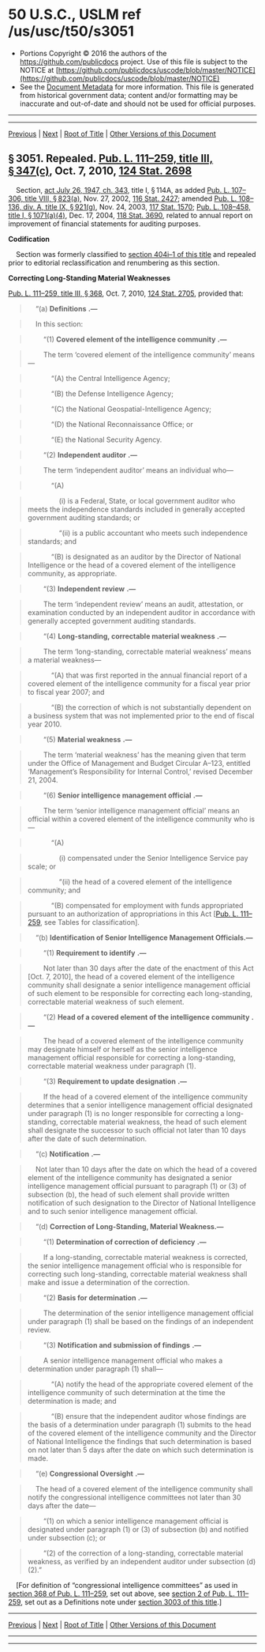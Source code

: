 ---
---

# 50 U.S.C., USLM ref /us/usc/t50/s3051

* Portions Copyright © 2016 the authors of the https://github.com/publicdocs project.
  Use of this file is subject to the NOTICE at [https://github.com/publicdocs/uscode/blob/master/NOTICE](https://github.com/publicdocs/uscode/blob/master/NOTICE)
* See the [Document Metadata](././../../../../..//README.md) for more information.
  This file is generated from historical government data; content and/or formatting may be inaccurate and out-of-date and should not be used for official purposes.

----------
----------

[Previous](./../../../../..//us/usc/t50/ch44/schI/m__us_usc_t50_s3050.md) | [Next](./../../../../..//us/usc/t50/ch44/schI/m__us_usc_t50_s3052.md) | [Root of Title](./../../../../../) | [Other Versions of this Document](https://publicdocs.github.io/go/links?ns=uslm&ref=%2Fus%2Fusc%2Ft50%2Fs3051)

## § 3051. Repealed. [Pub. L. 111–259, title III, § 347(c)][/us/pl/111/259/s347/c], Oct. 7, 2010, [124 Stat. 2698][/us/stat/124/2698]

    Section, [act July 26, 1947, ch. 343][/us/act/1947-07-26/ch343], title I, § 114A, as added [Pub. L. 107–306, title VIII, § 823(a)][/us/pl/107/306/s823/a], Nov. 27, 2002, [116 Stat. 2427][/us/stat/116/2427]; amended [Pub. L. 108–136, div. A, title IX, § 921(g)][/us/pl/108/136/s921/g], Nov. 24, 2003, [117 Stat. 1570][/us/stat/117/1570]; [Pub. L. 108–458, title I, § 1071(a)(4)][/us/pl/108/458/s1071/a/4], Dec. 17, 2004, [118 Stat. 3690][/us/stat/118/3690], related to annual report on improvement of financial statements for auditing purposes.

 __Codification__ 

    Section was formerly classified to [section 404i–1 of this title][/us/usc/t50/s404i–1] and repealed prior to editorial reclassification and renumbering as this section.

 __Correcting Long-Standing Material Weaknesses__ 

[Pub. L. 111–259, title III, § 368][/us/pl/111/259/s368], Oct. 7, 2010, [124 Stat. 2705][/us/stat/124/2705], provided that:

>     “(a)  __Definitions__  __.—__ 

>     In this section:

>         “(1)  __Covered element of the intelligence community__  __.—__ 

>         The term ‘covered element of the intelligence community’ means—

>             “(A) the Central Intelligence Agency;

>             “(B) the Defense Intelligence Agency;

>             “(C) the National Geospatial-Intelligence Agency;

>             “(D) the National Reconnaissance Office; or

>             “(E) the National Security Agency.

>         “(2)  __Independent auditor__  __.—__ 

>         The term ‘independent auditor’ means an individual who—

>             “(A)

>                 (i) is a Federal, State, or local government auditor who meets the independence standards included in generally accepted government auditing standards; or

>                 “(ii) is a public accountant who meets such independence standards; and

>             “(B) is designated as an auditor by the Director of National Intelligence or the head of a covered element of the intelligence community, as appropriate.

>         “(3)  __Independent review__  __.—__ 

>         The term ‘independent review’ means an audit, attestation, or examination conducted by an independent auditor in accordance with generally accepted government auditing standards.

>         “(4)  __Long-standing, correctable material weakness__  __.—__ 

>         The term ‘long-standing, correctable material weakness’ means a material weakness—

>             “(A) that was first reported in the annual financial report of a covered element of the intelligence community for a fiscal year prior to fiscal year 2007; and

>             “(B) the correction of which is not substantially dependent on a business system that was not implemented prior to the end of fiscal year 2010.

>         “(5)  __Material weakness__  __.—__ 

>         The term ‘material weakness’ has the meaning given that term under the Office of Management and Budget Circular A–123, entitled ‘Management’s Responsibility for Internal Control,’ revised December 21, 2004.

>         “(6)  __Senior intelligence management official__  __.—__ 

>         The term ‘senior intelligence management official’ means an official within a covered element of the intelligence community who is—

>             “(A)

>                 (i) compensated under the Senior Intelligence Service pay scale; or

>                 “(ii) the head of a covered element of the intelligence community; and

>             “(B) compensated for employment with funds appropriated pursuant to an authorization of appropriations in this Act \[[Pub. L. 111–259][/us/pl/111/259], see Tables for classification\].

>     “(b) __Identification of Senior Intelligence Management Officials.—__ 

>         “(1)  __Requirement to identify__  __.—__ 

>         Not later than 30 days after the date of the enactment of this Act \[Oct. 7, 2010\], the head of a covered element of the intelligence community shall designate a senior intelligence management official of such element to be responsible for correcting each long-standing, correctable material weakness of such element.

>         “(2)  __Head of a covered element of the intelligence community__  __.—__ 

>         The head of a covered element of the intelligence community may designate himself or herself as the senior intelligence management official responsible for correcting a long-standing, correctable material weakness under paragraph (1).

>         “(3)  __Requirement to update designation__  __.—__ 

>         If the head of a covered element of the intelligence community determines that a senior intelligence management official designated under paragraph (1) is no longer responsible for correcting a long-standing, correctable material weakness, the head of such element shall designate the successor to such official not later than 10 days after the date of such determination.

>     “(c)  __Notification__  __.—__ 

>     Not later than 10 days after the date on which the head of a covered element of the intelligence community has designated a senior intelligence management official pursuant to paragraph (1) or (3) of subsection (b), the head of such element shall provide written notification of such designation to the Director of National Intelligence and to such senior intelligence management official.

>     “(d) __Correction of Long-Standing, Material Weakness.—__ 

>         “(1)  __Determination of correction of deficiency__  __.—__ 

>         If a long-standing, correctable material weakness is corrected, the senior intelligence management official who is responsible for correcting such long-standing, correctable material weakness shall make and issue a determination of the correction.

>         “(2)  __Basis for determination__  __.—__ 

>         The determination of the senior intelligence management official under paragraph (1) shall be based on the findings of an independent review.

>         “(3)  __Notification and submission of findings__  __.—__ 

>         A senior intelligence management official who makes a determination under paragraph (1) shall—

>             “(A) notify the head of the appropriate covered element of the intelligence community of such determination at the time the determination is made; and

>             “(B) ensure that the independent auditor whose findings are the basis of a determination under paragraph (1) submits to the head of the covered element of the intelligence community and the Director of National Intelligence the findings that such determination is based on not later than 5 days after the date on which such determination is made.

>     “(e)  __Congressional Oversight__  __.—__ 

>     The head of a covered element of the intelligence community shall notify the congressional intelligence committees not later than 30 days after the date—

>         “(1) on which a senior intelligence management official is designated under paragraph (1) or (3) of subsection (b) and notified under subsection (c); or

>         “(2) of the correction of a long-standing, correctable material weakness, as verified by an independent auditor under subsection (d)(2).”

    \[For definition of “congressional intelligence committees” as used in [section 368 of Pub. L. 111–259][/us/pl/111/259/s368], set out above, see [section 2 of Pub. L. 111–259][/us/pl/111/259/s2], set out as a Definitions note under [section 3003 of this title][/us/usc/t50/s3003].\]

----------

[Previous](./../../../../..//us/usc/t50/ch44/schI/m__us_usc_t50_s3050.md) | [Next](./../../../../..//us/usc/t50/ch44/schI/m__us_usc_t50_s3052.md) | [Root of Title](./../../../../../) | [Other Versions of this Document](https://publicdocs.github.io/go/links?ns=uslm&ref=%2Fus%2Fusc%2Ft50%2Fs3051)

----------
----------

[/us/pl/111/259/s347/c]: https://publicdocs.github.io/go/links?ns=uslm&ref=%2Fus%2Fpl%2F111%2F259%2Fs347%2Fc
[/us/stat/124/2698]: https://publicdocs.github.io/go/links?ns=uslm&ref=%2Fus%2Fstat%2F124%2F2698
[/us/act/1947-07-26/ch343]: https://publicdocs.github.io/go/links?ns=uslm&ref=%2Fus%2Fact%2F1947-07-26%2Fch343
[/us/pl/107/306/s823/a]: https://publicdocs.github.io/go/links?ns=uslm&ref=%2Fus%2Fpl%2F107%2F306%2Fs823%2Fa
[/us/stat/116/2427]: https://publicdocs.github.io/go/links?ns=uslm&ref=%2Fus%2Fstat%2F116%2F2427
[/us/pl/108/136/s921/g]: https://publicdocs.github.io/go/links?ns=uslm&ref=%2Fus%2Fpl%2F108%2F136%2Fs921%2Fg
[/us/stat/117/1570]: https://publicdocs.github.io/go/links?ns=uslm&ref=%2Fus%2Fstat%2F117%2F1570
[/us/pl/108/458/s1071/a/4]: https://publicdocs.github.io/go/links?ns=uslm&ref=%2Fus%2Fpl%2F108%2F458%2Fs1071%2Fa%2F4
[/us/stat/118/3690]: https://publicdocs.github.io/go/links?ns=uslm&ref=%2Fus%2Fstat%2F118%2F3690
[/us/usc/t50/s404i–1]: https://publicdocs.github.io/go/links?ns=uslm&ref=%2Fus%2Fusc%2Ft50%2Fs404i%E2%80%931
[/us/pl/111/259/s368]: https://publicdocs.github.io/go/links?ns=uslm&ref=%2Fus%2Fpl%2F111%2F259%2Fs368
[/us/stat/124/2705]: https://publicdocs.github.io/go/links?ns=uslm&ref=%2Fus%2Fstat%2F124%2F2705
[/us/pl/111/259]: https://publicdocs.github.io/go/links?ns=uslm&ref=%2Fus%2Fpl%2F111%2F259
[/us/pl/111/259/s368]: https://publicdocs.github.io/go/links?ns=uslm&ref=%2Fus%2Fpl%2F111%2F259%2Fs368
[/us/pl/111/259/s2]: https://publicdocs.github.io/go/links?ns=uslm&ref=%2Fus%2Fpl%2F111%2F259%2Fs2
[/us/usc/t50/s3003]: https://publicdocs.github.io/go/links?ns=uslm&ref=%2Fus%2Fusc%2Ft50%2Fs3003


